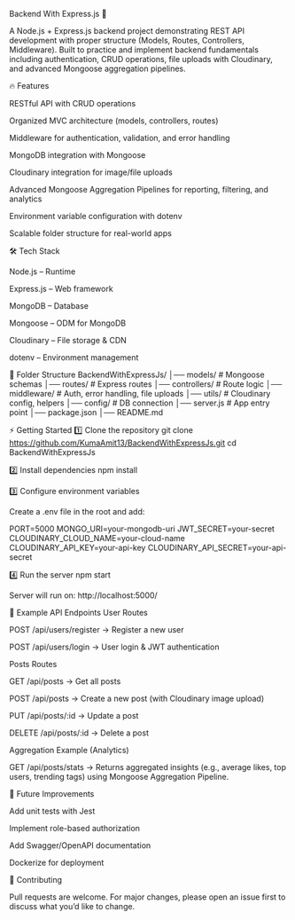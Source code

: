 Backend With Express.js 🚀

A Node.js + Express.js backend project demonstrating REST API development with proper structure (Models, Routes, Controllers, Middleware). Built to practice and implement backend fundamentals including authentication, CRUD operations, file uploads with Cloudinary, and advanced Mongoose aggregation pipelines.

🔥 Features

RESTful API with CRUD operations

Organized MVC architecture (models, controllers, routes)

Middleware for authentication, validation, and error handling

MongoDB integration with Mongoose

Cloudinary integration for image/file uploads

Advanced Mongoose Aggregation Pipelines for reporting, filtering, and analytics

Environment variable configuration with dotenv

Scalable folder structure for real-world apps

🛠 Tech Stack

Node.js – Runtime

Express.js – Web framework

MongoDB – Database

Mongoose – ODM for MongoDB

Cloudinary – File storage & CDN

dotenv – Environment management

📂 Folder Structure
BackendWithExpressJs/
│── models/          # Mongoose schemas
│── routes/          # Express routes
│── controllers/     # Route logic
│── middleware/      # Auth, error handling, file uploads
│── utils/           # Cloudinary config, helpers
│── config/          # DB connection
│── server.js        # App entry point
│── package.json
│── README.md

⚡ Getting Started
1️⃣ Clone the repository
git clone https://github.com/KumaAmit13/BackendWithExpressJs.git
cd BackendWithExpressJs

2️⃣ Install dependencies
npm install

3️⃣ Configure environment variables

Create a .env file in the root and add:

PORT=5000
MONGO_URI=your-mongodb-uri
JWT_SECRET=your-secret
CLOUDINARY_CLOUD_NAME=your-cloud-name
CLOUDINARY_API_KEY=your-api-key
CLOUDINARY_API_SECRET=your-api-secret

4️⃣ Run the server
npm start


Server will run on: http://localhost:5000/

📌 Example API Endpoints
User Routes

POST /api/users/register → Register a new user

POST /api/users/login → User login & JWT authentication

Posts Routes

GET /api/posts → Get all posts

POST /api/posts → Create a new post (with Cloudinary image upload)

PUT /api/posts/:id → Update a post

DELETE /api/posts/:id → Delete a post

Aggregation Example (Analytics)

GET /api/posts/stats → Returns aggregated insights (e.g., average likes, top users, trending tags) using Mongoose Aggregation Pipeline.

🚀 Future Improvements

Add unit tests with Jest

Implement role-based authorization

Add Swagger/OpenAPI documentation

Dockerize for deployment

🤝 Contributing

Pull requests are welcome. For major changes, please open an issue first to discuss what you’d like to change.
